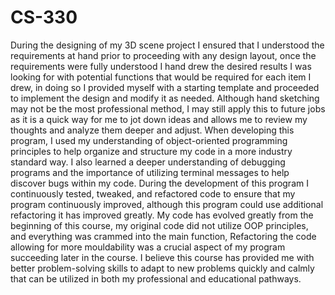 # CS-330

During the designing of my 3D scene project I ensured that I understood the requirements at hand prior to proceeding with any design layout, once the requirements were fully understood I hand drew the desired results I was looking for with potential functions that would be required for each item I drew, in doing so I provided myself with a starting template and proceeded to implement the design and modify it as needed. Although hand sketching may not be the most professional method, I may still apply this to future jobs as it is a quick way for me to jot down ideas and allows me to review my thoughts and analyze them deeper and adjust. 
When developing this program, I used my understanding of object-oriented programming principles to help organize and structure my code in a more industry standard way. I also learned a deeper understanding of debugging programs and the importance of utilizing terminal messages to help discover bugs within my code. During the development of this program I continuously tested, tweaked, and refactored code to ensure that my program continuously improved, although this program could use additional refactoring it has improved greatly. My code has evolved greatly from the beginning of this course, my original code did not utilize OOP principles, and everything was crammed into the main function, Refactoring the code allowing for more mouldability was a crucial aspect of my program succeeding later in the course. 
I believe this course has provided me with better problem-solving skills to adapt to new problems quickly and calmly that can be utilized in both my professional and educational pathways. 
